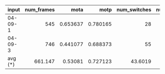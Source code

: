 | input   |   num_frames |     mota |     motp |   num_switches |   num_false_positives |   num_misses |   num_objects |   num_unique_objects |     FPS |
|:--------|-------------:|---------:|---------:|---------------:|----------------------:|-------------:|--------------:|---------------------:|--------:|
| 04-09-1 |      545     | 0.653637 | 0.780165 |        28      |                82     |       209    |        921    |               9      | 8.655   |
| 04-09-3 |      746     | 0.441077 | 0.688373 |        55      |               753     |       520    |       2376    |              16      | 7.361   |
| avg (*) |      661.147 | 0.53081  | 0.727123 |        43.6019 |               469.735 |       388.71 |       1761.77 |              13.0449 | 7.90727 |